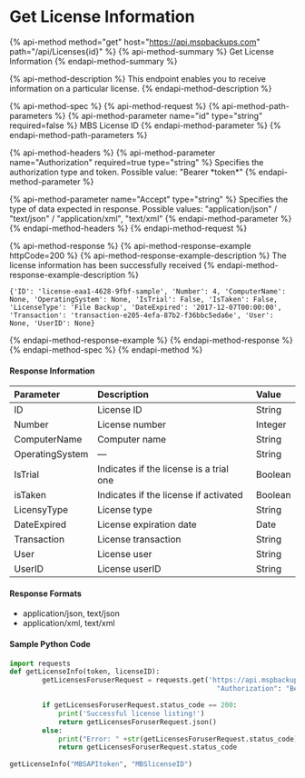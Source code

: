 # Get License Information

{% api-method method="get" host="https://api.mspbackups.com" path="/api/Licenses{id}" %}
{% api-method-summary %}
Get License Information
{% endapi-method-summary %}

{% api-method-description %}
This endpoint enables you to receive information on a particular license.
{% endapi-method-description %}

{% api-method-spec %}
{% api-method-request %}
{% api-method-path-parameters %}
{% api-method-parameter name="id" type="string" required=false %}
MBS License ID
{% endapi-method-parameter %}
{% endapi-method-path-parameters %}

{% api-method-headers %}
{% api-method-parameter name="Authorization" required=true type="string" %}
Specifies the authorization type and token. Possible value: "Bearer \*token\*"
{% endapi-method-parameter %}

{% api-method-parameter name="Accept" type="string" %}
Specifies the type of data expected in response. Possible values:  "application/json" / "text/json" / "application/xml", "text/xml"
{% endapi-method-parameter %}
{% endapi-method-headers %}
{% endapi-method-request %}

{% api-method-response %}
{% api-method-response-example httpCode=200 %}
{% api-method-response-example-description %}
The license information has been successfully received
{% endapi-method-response-example-description %}

```
{'ID': 'license-eaa1-4628-9fbf-sample', 'Number': 4, 'ComputerName': None, 'OperatingSystem': None, 'IsTrial': False, 'IsTaken': False, 'LicenseType': 'File Backup', 'DateExpired': '2017-12-07T00:00:00', 'Transaction': 'transaction-e205-4efa-87b2-f36bbc5eda6e', 'User': None, 'UserID': None}
```
{% endapi-method-response-example %}
{% endapi-method-response %}
{% endapi-method-spec %}
{% endapi-method %}

#### Response Information

| Parameter | Description | Value |
| :--- | :--- | :--- |
| ID | License ID | String |
| Number | License number | Integer |
| ComputerName | Computer name | String |
| OperatingSystem | — | String |
| IsTrial | Indicates if the license is a trial one | Boolean |
| isTaken | Indicates if the license if activated | Boolean |
| LicensyType | License type | String |
| DateExpired | License expiration date | Date |
| Transaction | License transaction | String |
| User | License user | String |
| UserID | License userID  | String |

#### Response Formats

* application/json, text/json
* application/xml, text/xml

#### Sample Python Code

```python
import requests
def getLicenseInfo(token, licenseID):
		getLicensesForuserRequest = requests.get('https://api.mspbackups.com/api/Licenses/' + licenseID, headers = {"Accept" : "application/json",
												   "Authorization": "Bearer " + token})

		if getLicensesForuserRequest.status_code == 200:
			print('Successful license listing!')
			return getLicensesForuserRequest.json()
		else:
			print("Error: " +str(getLicensesForuserRequest.status_code))
			return getLicensesForuserRequest.status_code
			
getLicenseInfo("MBSAPItoken", "MBSlicenseID")
```

